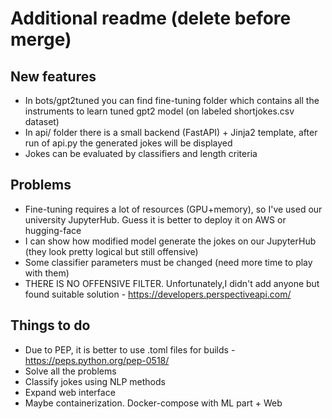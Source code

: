 # Additional readme (delete before merge)
## New features
- In bots/gpt2tuned you can find fine-tuning folder which contains all the instruments to learn tuned gpt2 model (on labeled shortjokes.csv dataset)
- In api/ folder there is a small backend (FastAPI) + Jinja2 template, after run of api.py the generated jokes will be displayed
- Jokes can be evaluated by classifiers and length criteria
## Problems 
- Fine-tuning requires a lot of resources (GPU+memory), so I've used our university JupyterHub. Guess it is better to deploy it on AWS or hugging-face
- I can show how modified model generate the jokes on our JupyterHub (they look pretty logical but still offensive)
- Some classifier parameters must be changed (need more time to play with them)
- THERE IS NO OFFENSIVE FILTER. Unfortunately,I didn't add anyone but found suitable solution - https://developers.perspectiveapi.com/

## Things to do
- Due to PEP, it is better to use .toml files for builds - https://peps.python.org/pep-0518/
- Solve all the problems
- Classify jokes using NLP methods
- Expand web interface
- Maybe containerization. Docker-compose with ML part + Web

### 

